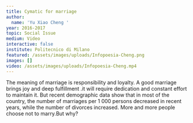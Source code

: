 ```yaml
---
title: Cymatic for marriage
author:
  name: 'Yu Xiao Cheng '
year: 2016-2017
topic: Social Issue
medium: Video
interactive: false
institute: Politecnico di Milano
featured: /assets/images/uploads/Infopoesia-Cheng.png
images: []
video: /assets/images/uploads/Infopoesia-Cheng.mp4
---
```

The meaning of marriage is responsibility and loyalty. A good marriage brings joy and deep fulfillment .it will require dedication and constant effort to maintain it. But recent demographic data show that in most of the country, the number of marriages per 1 000 persons decreased in recent years, while the number of divorces increased. More and more people choose not to marry.But why?
